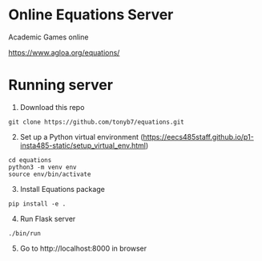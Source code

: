 Online Equations Server
=======================

Academic Games online

https://www.agloa.org/equations/

Running server
================
1. Download this repo
```
git clone https://github.com/tonyb7/equations.git
```

2. Set up a Python virtual environment (https://eecs485staff.github.io/p1-insta485-static/setup_virtual_env.html)
```
cd equations 
python3 -m venv env
source env/bin/activate
```

3. Install Equations package
```
pip install -e .
```

4. Run Flask server
```
./bin/run
```

5. Go to http://localhost:8000 in browser
	
